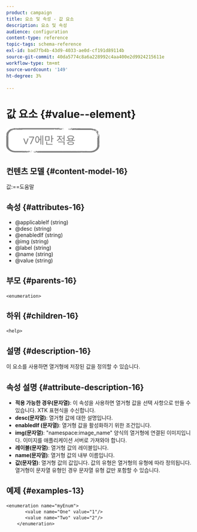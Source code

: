 ```yaml
---
product: campaign
title: 요소 및 속성 - 값 요소
description: 요소 및 속성
audience: configuration
content-type: reference
topic-tags: schema-reference
exl-id: bad7fb4b-43d9-4033-ae0d-cf191d89114b
source-git-commit: 40da5774c8a6a228992c4aa400e2d9924215611e
workflow-type: tm+mt
source-wordcount: '149'
ht-degree: 3%

---
```


# 값 요소 {#value--element}

![](../../../assets/v7-only.svg)

## 컨텐츠 모델 {#content-model-16}

값:==도움말

## 속성 {#attributes-16}

* @applicableIf (string)
* @desc (string)
* @enabledIf (string)
* @img (string)
* @label (string)
* @name (string)
* @value (string)

## 부모 {#parents-16}

`<enumeration>`

## 하위 {#children-16}

`<help>`

## 설명 {#description-16}

이 요소를 사용하면 열거형에 저장된 값을 정의할 수 있습니다.

## 속성 설명 {#attribute-description-16}

* **적용 가능한 경우(문자열)**: 이 속성을 사용하면 열거형 값을 선택 사항으로 만들 수 있습니다. XTK 표현식을 수신합니다.
* **desc(문자열)**: 열거형 값에 대한 설명입니다.
* **enabledIf (문자열)**: 열거형 값을 활성화하기 위한 조건입니다.
* **img(문자열)**: &quot;namespace:image_name&quot; 양식의 열거형에 연결된 이미지입니다. 이미지를 애플리케이션 서버로 가져와야 합니다.
* **레이블(문자열)**: 열거형 값의 레이블입니다.
* **name(문자열)**: 열거형 값의 내부 이름입니다.
* **값(문자열)**: 열거형 값의 값입니다. 값의 유형은 열거형의 유형에 따라 정의됩니다. 열거형이 문자열 유형인 경우 문자열 유형 값만 포함할 수 있습니다.

## 예제 {#examples-13}

```
<enumeration name="myEnum">
       <value name="One" value="1"/>
       <value name="Two" value="2"/>
    </enumeration>
```
